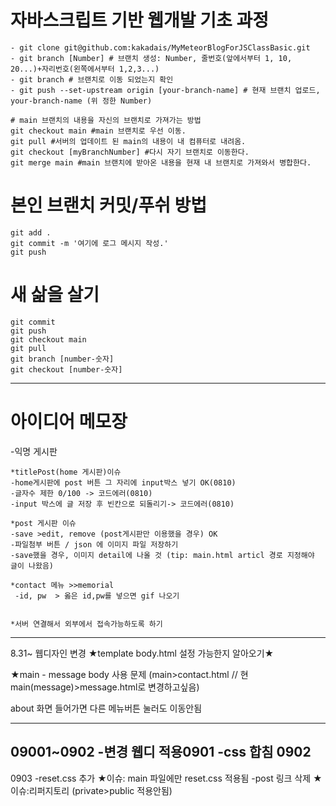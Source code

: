 # 자바스크립트 기반 웹개발 기초 과정
```
- git clone git@github.com:kakadais/MyMeteorBlogForJSClassBasic.git
- git branch [Number] # 브랜치 생성: Number, 줄번호(앞에서부터 1, 10, 20...)+자리번호(왼쪽에서부터 1,2,3...)
- git branch # 브랜치로 이동 되었는지 확인
- git push --set-upstream origin [your-branch-name] # 현재 브랜치 업로드, your-branch-name (위 정한 Number)

# main 브랜치의 내용을 자신의 브랜치로 가져가는 방법
git checkout main #main 브랜치로 우선 이동.
git pull #서버의 업데이트 된 main의 내용이 내 컴퓨터로 내려옴.
git checkout [myBranchNumber] #다시 자기 브랜치로 이동한다.
git merge main #main 브랜치에 받아온 내용을 현재 내 브랜치로 가져와서 병합한다.

```

# 본인 브랜치 커밋/푸쉬 방법
```
git add .
git commit -m '여기에 로그 메시지 작성.'
git push
```


# 새 삶을 살기
```
git commit
git push
git checkout main
git pull
git branch [number-숫자]
git checkout [number-숫자]
```

-----------------------------------


# 아이디어 메모장

-익명 게시판

    *titlePost(home 게시판)이슈
    -home게시판에 post 버튼 그 자리에 input박스 넣기 OK(0810)
    -글자수 제한 0/100 -> 코드에러(0810) 
    -input 박스에 글 저장 후 빈칸으로 되돌리기-> 코드에러(0810)

    *post 게시판 이슈
    -save >edit, remove (post게시판만 이용했을 경우) OK
    -파일첨부 버튼 / json 에 이미지 파일 저장하기
    -save했을 경우, 이미지 detail에 나올 것 (tip: main.html articl 경로 지정해야 글이 나왔음)

    *contact 메뉴 >>memorial
     -id, pw  > 옳은 id,pw를 넣으면 gif 나오기


    *서버 연결해서 외부에서 접속가능하도록 하기


------------------------------
8.31~
웹디자인 변경
★template body.html 설정 가능한지 알아오기★

★main - message body 사용 문제
(main>contact.html // 현main(message)>message.html로 변경하고싶음)

about 화면 들어가면 다른 메뉴버튼 눌러도 이동안됨
    
-------------------------------
09001~0902
-변경 웹디 적용0901
-css 합침 0902
-------------------------------
0903
-reset.css 추가 
 ★이슈: main 파일에만 reset.css 적용됨
-post 링크 삭제
 ★이슈:리퍼지토리 (private>public 적용안됨)

